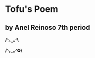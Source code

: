 <html>
    <body>
        <h1>Tofu's Poem</h1>
        <h2>by Anel Reinoso 7th period</h2>
        <p> <strong>/ᐠ｡ꞈ｡ᐟ\</strong> </p>
         <p> <strong>/ᐠ｡ꞈ｡ᐟ✿\</strong> </p>
    </body>
</html>
